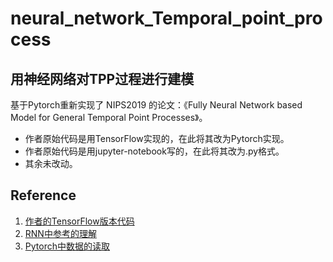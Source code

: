 # neural_network_Temporal_point_process
## 用神经网络对TPP过程进行建模
基于Pytorch重新实现了 NIPS2019 的论文：《Fully Neural Network based Model for General Temporal Point Processes》。
- 作者原始代码是用TensorFlow实现的，在此将其改为Pytorch实现。
- 作者原始代码是用jupyter-notebook写的，在此将其改为.py格式。
- 其余未改动。

## Reference
1. [作者的TensorFlow版本代码](https://github.com/omitakahiro/NeuralNetworkPointProcess)
2. [RNN中参考的理解](https://stackoverflow.com/questions/48302810/whats-the-difference-between-hidden-and-output-in-pytorch-lstm)
3. [Pytorch中数据的读取](https://zhuanlan.zhihu.com/p/30385675)
